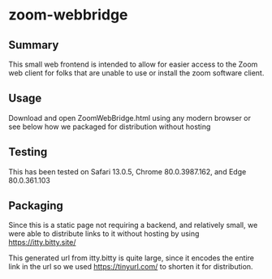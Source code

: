 # zoom-webbridge

## Summary
This small web frontend is intended to allow for easier access to the Zoom web client for folks that are unable to use or install the zoom software client.

## Usage
Download and open ZoomWebBridge.html using any modern browser or see below how we packaged for distribution without hosting

## Testing
This has been tested on Safari 13.0.5, Chrome 80.0.3987.162, and Edge 80.0.361.103

## Packaging
Since this is a static page not requiring a backend, and relatively small, we were able to distribute links to it without hosting by using https://itty.bitty.site/

This generated url from itty.bitty is quite large, since it encodes the entire link in the url so we used https://tinyurl.com/ to shorten it for distribution.